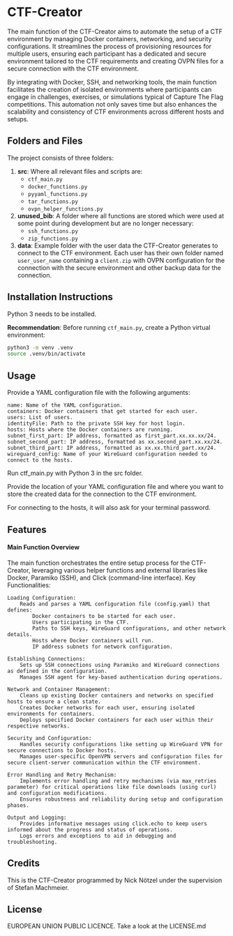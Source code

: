 # CTF-Creator

The main function of the CTF-Creator aims to automate the setup of a CTF environment by managing Docker containers, networking, and security configurations. It streamlines the process of provisioning resources for multiple users, ensuring each participant has a dedicated and secure environment tailored to the CTF requirements and creating OVPN files for a secure connection with the CTF environment.

By integrating with Docker, SSH, and networking tools, the main function facilitates the creation of isolated environments where participants can engage in challenges, exercises, or simulations typical of Capture The Flag competitions. This automation not only saves time but also enhances the scalability and consistency of CTF environments across different hosts and setups.

## Folders and Files

The project consists of three folders:
1. **src**: Where all relevant files and scripts are:
    - `ctf_main.py`
    - `docker_functions.py`
    - `pyyaml_functions.py`
    - `tar_functions.py`
    - `ovpn_helper_functions.py`
2. **unused_bib**: A folder where all functions are stored which were used at some point during development but are no longer necessary:
    - `ssh_functions.py`
    - `zip_functions.py`
3. **data**: Example folder with the user data the CTF-Creator generates to connect to the CTF environment. Each user has their own folder named `user_user_name` containing a `client.zip` with OVPN configuration for the connection with the secure environment and other backup data for the connection.

## Installation Instructions

Python 3 needs to be installed.

**Recommendation**: Before running `ctf_main.py`, create a Python virtual environment:
```bash
python3 -m venv .venv
source .venv/bin/activate
```
## Usage 
Provide a YAML configuration file with the following arguments:

    name: Name of the YAML configuration.
    containers: Docker containers that get started for each user.
    users: List of users.
    identityFile: Path to the private SSH key for host login.
    hosts: Hosts where the Docker containers are running.
    subnet_first_part: IP address, formatted as first_part.xx.xx.xx/24.
    subnet_second_part: IP address, formatted as xx.second_part.xx.xx/24.
    subnet_third_part: IP address, formatted as xx.xx.third_part.xx/24.
    wireguard_config: Name of your WireGuard configuration needed to connect to the hosts.

Run ctf_main.py with Python 3 in the src folder.

Provide the location of your YAML configuration file and where you want to store the created data for the connection to the CTF environment.

For connecting to the hosts, it will also ask for your terminal password.
## Features

#### Main Function Overview

The main function orchestrates the entire setup process for the CTF-Creator, leveraging various helper functions and external libraries like Docker, Paramiko (SSH), and Click (command-line interface).
Key Functionalities:

    Loading Configuration:
        Reads and parses a YAML configuration file (config.yaml) that defines:
            Docker containers to be started for each user.
            Users participating in the CTF.
            Paths to SSH keys, WireGuard configurations, and other network details.
            Hosts where Docker containers will run.
            IP address subnets for network configuration.

    Establishing Connections:
        Sets up SSH connections using Paramiko and WireGuard connections as defined in the configuration.
        Manages SSH agent for key-based authentication during operations.

    Network and Container Management:
        Cleans up existing Docker containers and networks on specified hosts to ensure a clean state.
        Creates Docker networks for each user, ensuring isolated environments for containers.
        Deploys specified Docker containers for each user within their respective networks.

    Security and Configuration:
        Handles security configurations like setting up WireGuard VPN for secure connections to Docker hosts.
        Manages user-specific OpenVPN servers and configuration files for secure client-server communication within the CTF environment.

    Error Handling and Retry Mechanism:
        Implements error handling and retry mechanisms (via max_retries parameter) for critical operations like file downloads (using curl) and configuration modifications.
        Ensures robustness and reliability during setup and configuration phases.

    Output and Logging:
        Provides informative messages using click.echo to keep users informed about the progress and status of operations.
        Logs errors and exceptions to aid in debugging and troubleshooting.

## Credits

This is the CTF-Creator programmed by Nick Nötzel under the supervision of Stefan Machmeier.
## License
EUROPEAN UNION PUBLIC LICENCE. Take a look at the LICENSE.md


